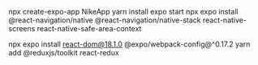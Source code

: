 npx create-expo-app NikeApp
yarn install
expo start
npx expo install @react-navigation/native @react-navigation/native-stack react-native-screens react-native-safe-area-context
<!-- navigation-hook -->
npx expo install react-dom@18.1.0 @expo/webpack-config@^0.17.2
yarn add @reduxjs/toolkit react-redux